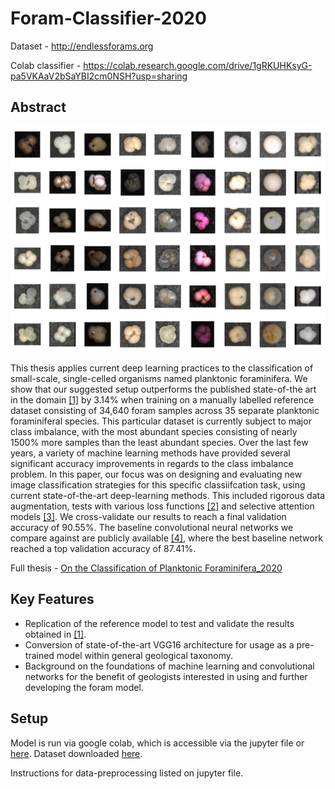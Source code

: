 # Foram-Classifier-2020

Dataset - http://endlessforams.org

Colab classifier - https://colab.research.google.com/drive/1gRKUHKsyG-pa5VKAaV2bSaYBI2cm0NSH?usp=sharing

## Abstract

<img src="https://github.com/jakeramaer/Foram-Classifier-2020/blob/main/9F0E3A56-A450-4AF4-8D4A-612E69FD6FFC.jpeg" width="600">


This thesis applies current deep learning practices to the classification of small-scale, single-celled organisms named planktonic foraminifera. We show that our suggested setup outperforms
the published state-of-the art in the domain <a href="https://agupubs.onlinelibrary.wiley.com/doi/full/10.1029/2019PA003612">[1]</a> by 3.14% when training on a manually labelled
reference dataset consisting of 34,640 foram samples across 35 separate planktonic foraminiferal
species. This particular dataset is currently subject to major class imbalance, with the most
abundant species consisting of nearly 1500% more samples than the least abundant species.
Over the last few years, a variety of machine learning methods have provided several significant accuracy improvements in regards to the class imbalance problem. In this paper, our
focus was on designing and evaluating new image classification strategies for this specific classiifcation task, using current state-of-the-art deep-learning methods. This included rigorous data
augmentation, tests with various loss functions <a href="https://arxiv.org/abs/1708.02002">[2]</a> and selective attention models <a href="https://arxiv.org/abs/1807.06521">[3]</a>. We cross-validate our results to reach a final validation accuracy of 90.55%. The baseline convolutional
neural networks we compare against are publicly available <a href="https://github.com/ahsiang/foram-classifier">[4]</a>, where the
best baseline network reached a top validation accuracy of 87.41%.

Full thesis - <a href="https://github.com/jakeramaer/Foram-Classifier-2020/blob/main/On_the_Classification_of_Planktonic_Foraminifera_2020-signed.pdf">On the Classification of Planktonic Foraminifera_2020</a>

## Key Features
* Replication of the reference model to test and validate the results obtained in <a href="https://agupubs.onlinelibrary.wiley.com/doi/full/10.1029/2019PA003612">[1]</a>.
* Conversion of state-of-the-art VGG16 architecture for usage as a pre-trained model within general geological taxonomy.
* Background on the foundations of machine learning and convolutional networks for the benefit of geologists interested in using and further developing the foram model.


## Setup
Model is run via google colab, which is accessible via the jupyter file or <a href="https://colab.research.google.com/drive/1gRKUHKsyG-pa5VKAaV2bSaYBI2cm0NSH?usp=sharing">here</a>. Dataset downloaded <a href="http://endlessforams.org">here</a>. 

Instructions for data-preprocessing listed on jupyter file.

